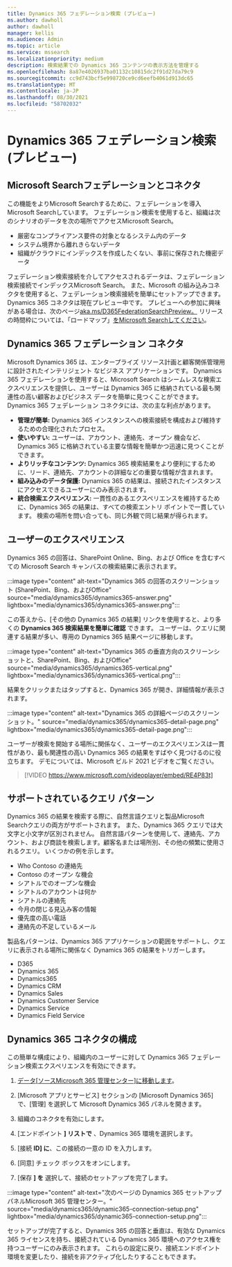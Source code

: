 ```yaml
---
title: Dynamics 365 フェデレーション検索 (プレビュー)
ms.author: dawholl
author: dawholl
manager: kellis
ms.audience: Admin
ms.topic: article
ms.service: mssearch
ms.localizationpriority: medium
description: 検索結果での Dynamics 365 コンテンツの表示方法を管理する
ms.openlocfilehash: 8a87e4026937ba01132c10815dc2f91d27da79c9
ms.sourcegitcommit: cc9d743bcf5e998720ce9cd6eefb4061d913dc65
ms.translationtype: MT
ms.contentlocale: ja-JP
ms.lasthandoff: 08/30/2021
ms.locfileid: "58702032"
---
```

# <a name="dynamics-365-federation-search-preview"></a>Dynamics 365 フェデレーション検索 (プレビュー)

## <a name="microsoft-search-federation-and-connectors"></a>Microsoft Searchフェデレーションとコネクタ

この機能をよりMicrosoft Searchするために、フェデレーションを導入Microsoft Searchしています。 フェデレーション検索を使用すると、組織は次のシナリオのデータを次の場所でアクセスMicrosoft Search。

* 厳密なコンプライアンス要件の対象となるシステム内のデータ
* システム境界から離れきらないデータ
* 組織がクラウドにインデックスを作成したくない、事前に保存された機密データ

フェデレーション検索接続を介してアクセスされるデータは、フェデレーション検索接続でインデックスMicrosoft Search。 また、Microsoft の組み込みコネクタを使用すると、フェデレーション検索接続を簡単にセットアップできます。 Dynamics 365 コネクタは現在プレビュー中です。 プレビューへの参加に興味がある場合は、次のページ[aka.ms/D365FederationSearchPreview。](https://aka.ms/D365FederationSearchPreview) リリースの時間枠については、「ロードマップ」[をMicrosoft Searchしてください](https://www.microsoft.com/microsoft-365/roadmap?filters=Microsoft%20Search)。

## <a name="dynamics-365-federation-connector"></a>Dynamics 365 フェデレーション コネクタ

Microsoft Dynamics 365 は、エンタープライズ リソース計画と顧客関係管理用に設計されたインテリジェント なビジネス アプリケーションです。 Dynamics 365 フェデレーションを使用すると、Microsoft Search はシームレスな検索エクスペリエンスを提供し、ユーザーは Dynamics 365 に格納されている最も関連性の高い顧客およびビジネス データを簡単に見つくことができます。 Dynamics 365 フェデレーション コネクタには、次の主な利点があります。

* **管理が簡単:** Dynamics 365 インスタンスへの検索接続を構成および維持するための合理化されたプロセス。
* **使いやすい:** ユーザーは、アカウント、連絡先、オープン 機会など、Dynamics 365 に格納されている主要な情報を簡単かつ迅速に見つくことができます。
* **よりリッチなコンテンツ:** Dynamics 365 検索結果をより便利にするために、リード、連絡先、アカウントの詳細などの重要な情報が含まれます。
* **組み込みのデータ保護:** Dynamics 365 の結果は、接続されたインスタンスにアクセスできるユーザーにのみ表示されます。
* **統合検索エクスペリエンス:** 一貫性のあるエクスペリエンスを維持するために、Dynamics 365 の結果は、すべての検索エントリ ポイントで一貫しています。 検索の場所を問い合っても、同じ外観で同じ結果が得られます。

## <a name="what-users-experience"></a>ユーザーのエクスぺリエンス

Dynamics 365 の回答は、SharePoint Online、Bing、および Office を含むすべての Microsoft Search キャンバスの検索結果に表示されます。

:::image type="content" alt-text="Dynamics 365 の回答のスクリーンショット (SharePoint、Bing、およびOffice" source="media/dynamics365/dynamics365-answer.png" lightbox="media/dynamics365/dynamics365-answer.png":::

この答えから、[その他の Dynamics 365 の結果] リンクを使用すると、より多くの **Dynamics 365 検索結果を簡単に確認** できます。 ユーザーは、クエリに関連する結果が多い、専用の Dynamics 365 結果ページに移動します。

:::image type="content" alt-text="Dynamics 365 の垂直方向のスクリーンショットと、SharePoint、Bing、およびOffice" source="media/dynamics365/dynamics365-vertical.png" lightbox="media/dynamics365/dynamics365-vertical.png":::

結果をクリックまたはタップすると、Dynamics 365 が開き、詳細情報が表示されます。

:::image type="content" alt-text="Dynamics 365 の詳細ページのスクリーンショット。" source="media/dynamics365/dynamics365-detail-page.png" lightbox="media/dynamics365/dynamics365-detail-page.png":::

ユーザーが検索を開始する場所に関係なく、ユーザーのエクスペリエンスは一貫性があり、最も関連性の高い Dynamics 365 の結果をすばやく見つけるのに役立ちます。 デモについては、Microsoft ビルド 2021 ビデオをご覧ください。

> [!VIDEO https://www.microsoft.com/videoplayer/embed/RE4P83t]

## <a name="supported-query-patterns"></a>サポートされているクエリ パターン

Dynamics 365 の結果を検索する際に、自然言語クエリと製品Microsoft Searchクエリの両方がサポートされます。 また、Dynamics 365 クエリでは大文字と小文字が区別されません。 自然言語パターンを使用して、連絡先、アカウント、および商談を検索します。顧客名または場所別、その他の頻繁に使用されるクエリ。 いくつかの例を示します。

* Who Contoso の連絡先
* Contoso のオープン な機会
* シアトルでのオープンな機会
* シアトルのアカウントは何か
* シアトルの連絡先
* 今月の閉じる見込み客の情報
* 優先度の高い電話
* 連絡先の不足しているメール

製品名パターンは、Dynamics 365 アプリケーションの範囲をサポートし、クエリに表示される場所に関係なく Dynamics 365 の結果をトリガーします。

* D365
* Dynamics 365
* Dynamics365
* Dynamics CRM
* Dynamics Sales
* Dynamics Customer Service
* Dynamics Service
* Dynamics Field Service

## <a name="configure-the-dynamics-365-connector"></a>Dynamics 365 コネクタの構成

この簡単な構成により、組織内のユーザーに対して Dynamics 365 フェデレーション検索エクスペリエンスを有効にできます。

1. [データ[ソースMicrosoft 365 管理センター]](https://admin.microsoft.com)[に移動します](https://admin.microsoft.com/Adminportal/Home#/MicrosoftSearch/connectors)。

2. [Microsoft アプリとサービス] セクションの [Microsoft Dynamics 365] で、[管理] を選択して Microsoft Dynamics 365 パネルを開きます。 

3. 組織のコネクタを有効にします。

4. [エンドポイント **] リストで** 、Dynamics 365 環境を選択します。

5. [接続 **ID] に**、この接続の一意の ID を入力します。

6. [同意] チェック ボックスをオンにします。

7. [保存 **] を** 選択して、接続のセットアップを完了します。

:::image type="content" alt-text="次のページの Dynamics 365 セットアップ パネルMicrosoft 365 管理センター。" source="media/dynamics365/dynamic365-connection-setup.png" lightbox="media/dynamics365/dynamic365-connection-setup.png":::

セットアップが完了すると、Dynamics 365 の回答と垂直は、有効な Dynamics 365 ライセンスを持ち、接続されている Dynamics 365 環境へのアクセス権を持つユーザーにのみ表示されます。 これらの設定に戻り、接続エンドポイント環境を変更したり、接続を非アクティブ化したりすることもできます。
